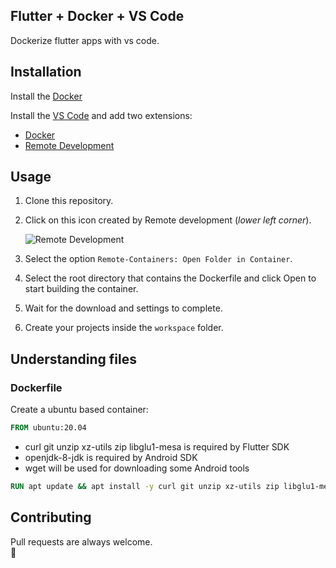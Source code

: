 ## Flutter + Docker + VS Code
Dockerize flutter apps with vs code.

## Installation

Install the [Docker](https://www.docker.com/)

Install the [VS Code](https://code.visualstudio.com/) and add two extensions:

- [Docker](https://marketplace.visualstudio.com/items?itemName=ms-azuretools.vscode-docker)
- [Remote Development](https://marketplace.visualstudio.com/items?itemName=ms-vscode-remote.vscode-remote-extensionpack)

## Usage
1. Clone this repository.

2. Click on this icon created by Remote development (*lower left corner*).

	![Remote Development](https://github.com/Navesvjv/url_images/blob/main/flutter_docker/remote_devlopment.png?raw=true)
3. Select the option ``Remote-Containers: Open Folder in Container``.
4. Select the root directory that contains the Dockerfile and click Open to start building the container.
5. Wait for the download and settings to complete.
6. Create your projects inside the ``workspace`` folder.

## Understanding files
### Dockerfile

Create a ubuntu based container:
```Dockerfile
FROM ubuntu:20.04
```
  
  
- curl git unzip xz-utils zip libglu1-mesa is required by Flutter SDK
- openjdk-8-jdk is required by Android SDK
- wget will be used for downloading some Android tools
```Dockerfile
RUN apt update && apt install -y curl git unzip xz-utils zip libglu1-mesa openjdk-8-jdk wget
```
	

## Contributing
Pull requests are always welcome.  
👊